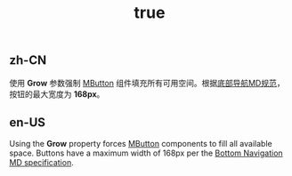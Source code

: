 ﻿---
order: 0
title:
  zh-CN: 增长
  en-US: Grow
---

## zh-CN

使用 **Grow** 参数强制 [MButton](/components/buttons) 组件填充所有可用空间。根据[底部导航MD规范](https://material.io/components/bottom-navigation#specs)，按钮的最大宽度为 **168px**。

## en-US

Using the **Grow** property forces [MButton](/components/buttons) components to fill all available space. Buttons have a maximum width of 168px per the [Bottom Navigation MD specification](https://material.io/components/bottom-navigation#specs).
